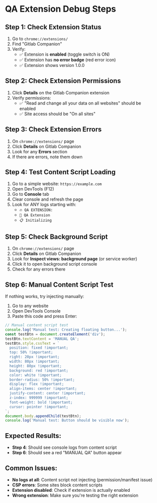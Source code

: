 # QA Extension Debug Steps

## Step 1: Check Extension Status
1. Go to `chrome://extensions/`
2. Find "Gitlab Companion"
3. Verify:
   - ✅ Extension is **enabled** (toggle switch is ON)
   - ✅ Extension has **no error badge** (red error icon)
   - ✅ Extension shows version 1.0.0

## Step 2: Check Extension Permissions
1. Click **Details** on the Gitlab Companion extension
2. Verify permissions:
   - ✅ "Read and change all your data on all websites" should be enabled
   - ✅ Site access should be "On all sites"

## Step 3: Check Extension Errors
1. On `chrome://extensions/` page
2. Click **Details** on Gitlab Companion
3. Look for any **Errors** section
4. If there are errors, note them down

## Step 4: Test Content Script Loading
1. Go to a simple website: `https://example.com`
2. Open DevTools (F12)
3. Go to **Console** tab
4. Clear console and refresh the page
5. Look for ANY logs starting with:
   - `🔥 QA EXTENSION:`
   - `🚀 QA Extension`
   - `📋 Initializing`

## Step 5: Check Background Script
1. On `chrome://extensions/` page
2. Click **Details** on Gitlab Companion  
3. Look for **Inspect views: background page** (or service worker)
4. Click it to open background script console
5. Check for any errors there

## Step 6: Manual Content Script Test
If nothing works, try injecting manually:
1. Go to any website
2. Open DevTools Console
3. Paste this code and press Enter:
```javascript
// Manual content script test
console.log('Manual test: Creating floating button...');
const testBtn = document.createElement('div');
testBtn.textContent = 'MANUAL QA';
testBtn.style.cssText = `
  position: fixed !important;
  top: 50% !important;
  right: 20px !important;
  width: 80px !important;
  height: 80px !important;
  background: red !important;
  color: white !important;
  border-radius: 50% !important;
  display: flex !important;
  align-items: center !important;
  justify-content: center !important;
  z-index: 999999 !important;
  font-weight: bold !important;
  cursor: pointer !important;
`;
document.body.appendChild(testBtn);
console.log('Manual test: Button should be visible now');
```

## Expected Results:
- **Step 4**: Should see console logs from content script
- **Step 6**: Should see a red "MANUAL QA" button appear

## Common Issues:
- **No logs at all**: Content script not injecting (permission/manifest issue)
- **CSP errors**: Some sites block content scripts
- **Extension disabled**: Check if extension is actually enabled
- **Wrong extension**: Make sure you're testing the right extension